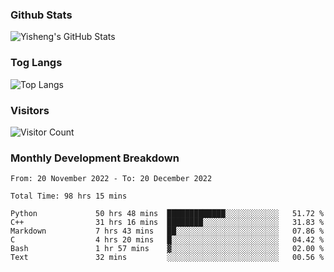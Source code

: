 ### Github Stats
![Yisheng's GitHub Stats](https://github-readme-stats-9qabuvhk1-gongyisheng.vercel.app/api?username=gongyisheng&count_private=true&show_icons=true)
### Tog Langs
![Top Langs](https://github-readme-stats-9qabuvhk1-gongyisheng.vercel.app/api/top-langs/?username=gongyisheng&layout=compact)
### Visitors
![Visitor Count](https://profile-counter.glitch.me/gongyisheng/count.svg)
### Monthly Development Breakdown
<!--START_SECTION:waka-->

```text
From: 20 November 2022 - To: 20 December 2022

Total Time: 98 hrs 15 mins

Python             50 hrs 48 mins  █████████████░░░░░░░░░░░░   51.72 %
C++                31 hrs 16 mins  ████████░░░░░░░░░░░░░░░░░   31.83 %
Markdown           7 hrs 43 mins   ██░░░░░░░░░░░░░░░░░░░░░░░   07.86 %
C                  4 hrs 20 mins   █░░░░░░░░░░░░░░░░░░░░░░░░   04.42 %
Bash               1 hr 57 mins    ▓░░░░░░░░░░░░░░░░░░░░░░░░   02.00 %
Text               32 mins         ░░░░░░░░░░░░░░░░░░░░░░░░░   00.56 %
```

<!--END_SECTION:waka-->
